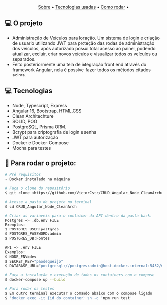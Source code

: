 <p align="center">
 <a href="#computer-o-projeto">Sobre</a> •
 <a href="#computer-tecnologias">Tecnologias usadas</a> • 
 <a href="#mag_right-para-rodar-o-projeto">Como rodar</a> • 
</p>

## :computer: O projeto

- Administração de Veículos para locação. Um sistema de login e criação de usuario utilizando JWT para proteção das rodas de administração dos veiculos, após autorizado possui total acesso ao painel, podendo atualizar, excluir, criar novos veículos e visualizar todos os veículos ou separados.
- Feito posteriormente uma tela de integração front end através do framework Angular, nela é possível fazer todos os métodos citados acima.

## :computer: Tecnologias

- Node, Typescript, Express
- Angular 16, Bootstrap, HTML,CSS
- Clean Architechture
- SOLID, POO
- PostgreSQL, Prisma ORM.
- Bcrypt para criptografia de login e senha
- JWT para autorização
- Docker e Docker-Compose
- Mocha para testes

## :mag_right: Para rodar o projeto:

```bash
# Pré requisitos
- Docker instalado na máquina

# Faça o clone do repositório
$ git clone <https://github.com/VictorCstr/CRUD_Angular_Node_CleanArch>

# Acesse a pasta do projeto no terminal
$ cd CRUD_Angular_Node_CleanArch

# Criar as variaveis para o container da API dentro da pasta back.
Postgres => .db.env FILE
Exemplos:
$ POSTGRES_USER:postgres
$ POSTGRES_PASSWORD:admin
$ POSTGRES_DB:Fontes

API => .env FILE
Exemplos:
$ NODE_ENV=dev
$ SECRET_KEY="paodequeijo"
$ DATABASE_URL="postgresql://postgres:admin@host.docker.internal:5432/Crud"

# Faça a instalação e execução de todos os containers com o compose
$ docker-compose up --build

# Para rodar os testes
$ Em outro terminal executar o comando abaixo com o compose ligado
$ 'docker exec -it {id do container} sh -c 'npm run test'

```
